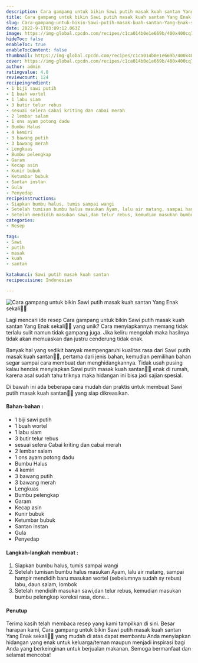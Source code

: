 ```yaml
---
description: Cara gampang untuk bikin Sawi putih masak kuah santan Yang Enak sekali"
title: Cara gampang untuk bikin Sawi putih masak kuah santan Yang Enak sekali
slug: Cara-gampang-untuk-bikin-Sawi-putih-masak-kuah-santan-Yang-Enak-sekali
date: 2022-9-1T03:09:12.063Z
image: https://img-global.cpcdn.com/recipes/c1ca014b0e1e669b/400x400cq70/photo.jpg
hideToc: false
enableToc: true
enableTocContent: false
thumbnail: https://img-global.cpcdn.com/recipes/c1ca014b0e1e669b/400x400cq70/photo.jpg
cover: https://img-global.cpcdn.com/recipes/c1ca014b0e1e669b/400x400cq70/photo.jpg
author: admin
ratingvalue: 4.8
reviewcount: 124
recipeingredient:
- 1 biji sawi putih
- 1 buah wortel
- 1 labu siam
- 3 butir telur rebus
- sesuai selera Cabai kriting dan cabai merah
- 2 lembar salam
- 1 ons ayam potong dadu
- Bumbu Halus
- 4 kemiri
- 3 bawang putih
- 3 bawang merah
- Lengkuas
- Bumbu pelengkap
- Garam
- Kecap asin
- Kunir bubuk
- Ketumbar bubuk
- Santan instan
- Gula
- Penyedap
recipeinstructions:
- Siapkan bumbu halus, tumis sampai wangi
- Setelah tumisan bumbu halus masukan Ayam, lalu air matang, sampai hampir mendidih baru masukan wortel (sebelumnya sudah sy rebus) labu, daun salam, lombok
- Setelah mendidih masukan sawi,dan telur rebus, kemudian masukan bumbu pelengkap koreksi rasa, done...
categories:
- Resep

tags:
- Sawi
- putih
- masak
- kuah
- santan

katakunci: Sawi putih masak kuah santan
recipecuisine: Indonesian

---
```


![Cara gampang untuk bikin Sawi putih masak kuah santan Yang Enak sekali👩‍🍳](https://img-global.cpcdn.com/recipes/c1ca014b0e1e669b/400x400cq70/photo.jpg)

Lagi mencari ide resep Cara gampang untuk bikin Sawi putih masak kuah santan Yang Enak sekali👩‍🍳 yang unik? Cara menyiapkannya memang tidak terlalu sulit namun tidak gampang juga. Jika keliru mengolah maka hasilnya tidak akan memuaskan dan justru cenderung tidak enak.

Banyak hal yang sedikit banyak mempengaruhi kualitas rasa dari Sawi putih masak kuah santan👩‍🍳, pertama dari jenis bahan, kemudian pemilihan bahan segar sampai cara membuat dan menghidangkannya. Tidak usah pusing kalau hendak menyiapkan Sawi putih masak kuah santan👩‍🍳 enak di rumah, karena asal sudah tahu triknya maka hidangan ini bisa jadi sajian spesial.

Di bawah ini ada beberapa cara mudah dan praktis untuk membuat Sawi putih masak kuah santan👩‍🍳 yang siap dikreasikan.

<!--inarticleads1-->

#### Bahan-bahan :

- 1 biji sawi putih
- 1 buah wortel
- 1 labu siam
- 3 butir telur rebus
- sesuai selera Cabai kriting dan cabai merah
- 2 lembar salam
- 1 ons ayam potong dadu
- Bumbu Halus
- 4 kemiri
- 3 bawang putih
- 3 bawang merah
- Lengkuas
- Bumbu pelengkap
- Garam
- Kecap asin
- Kunir bubuk
- Ketumbar bubuk
- Santan instan
- Gula
- Penyedap

<!--inarticleads2-->

#### Langkah-langkah membuat :

1. Siapkan bumbu halus, tumis sampai wangi
1. Setelah tumisan bumbu halus masukan Ayam, lalu air matang, sampai hampir mendidih baru masukan wortel (sebelumnya sudah sy rebus) labu, daun salam, lombok
1. Setelah mendidih masukan sawi,dan telur rebus, kemudian masukan bumbu pelengkap koreksi rasa, done...

#### Penutup

Terima kasih telah membaca resep yang kami tampilkan di sini. Besar harapan kami, Cara gampang untuk bikin Sawi putih masak kuah santan Yang Enak sekali👩‍🍳 yang mudah di atas dapat membantu Anda menyiapkan hidangan yang enak untuk keluarga/teman maupun menjadi inspirasi bagi Anda yang berkeinginan untuk berjualan makanan. Semoga bermanfaat dan selamat mencoba!